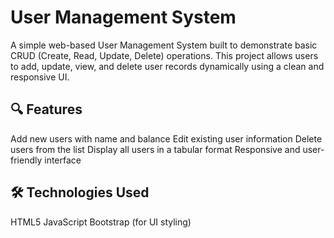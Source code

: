# User Management System
A simple web-based User Management System built to demonstrate basic CRUD (Create, Read, Update, Delete) operations. This project allows users to add, update, view, and delete user records dynamically using a clean and responsive UI.

## 🔍 Features
Add new users with name and balance
Edit existing user information
Delete users from the list
Display all users in a tabular format
Responsive and user-friendly interface

## 🛠️ Technologies Used
HTML5 
JavaScript
Bootstrap (for UI styling)
